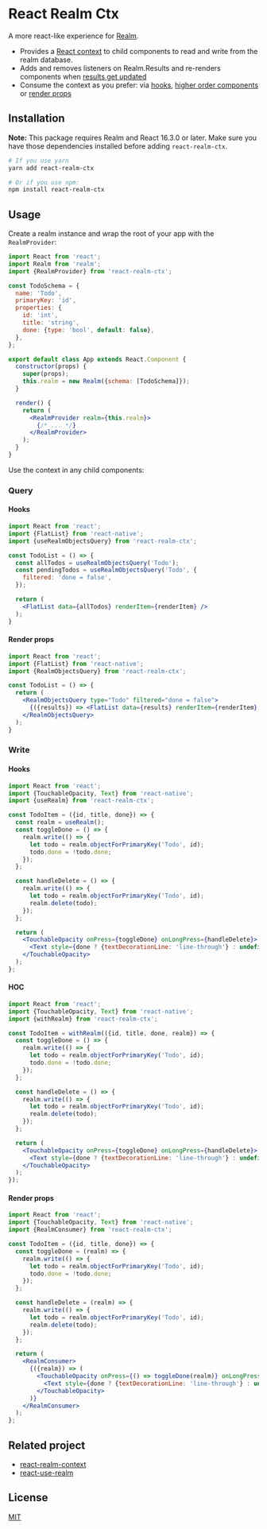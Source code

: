# React Realm Ctx

A more react-like experience for [Realm]([real](https://realm.io/docs/javascript/latest)).

- Provides a [React context](https://reactjs.org/docs/context.html) to child components to read and write from the realm database.
- Adds and removes listeners on Realm.Results and re-renders components when [results get updated](https://realm.io/docs/javascript/latest#auto-updating-results)
- Consume the context as you prefer: via [hooks](https://reactjs.org/docs/hooks-intro.html), [higher order components](https://reactjs.org/docs/higher-order-components.html) or [render props](https://reactjs.org/docs/render-props.html)

## Installation

**Note:** This package requires Realm and React 16.3.0 or later. Make sure you have those dependencies installed before adding `react-realm-ctx`.

```sh
# If you use yarn
yarn add react-realm-ctx

# Or if you use npm:
npm install react-realm-ctx
```

## Usage

Create a realm instance and wrap the root of your app with the `RealmProvider`:

```jsx
import React from 'react';
import Realm from 'realm';
import {RealmProvider} from 'react-realm-ctx';

const TodoSchema = {
  name: 'Todo',
  primaryKey: 'id',
  properties: {
    id: 'int',
    title: 'string',
    done: {type: 'bool', default: false},
  },
};

export default class App extends React.Component {
  constructor(props) {
    super(props);
    this.realm = new Realm({schema: [TodoSchema]});
  }

  render() {
    return (
      <RealmProvider realm={this.realm}>
        {/* ... */}
      </RealmProvider>
    );
  }
}
```

Use the context in any child components:

### Query

#### Hooks

```jsx
import React from 'react';
import {FlatList} from 'react-native';
import {useRealmObjectsQuery} from 'react-realm-ctx';

const TodoList = () => {
  const allTodos = useRealmObjectsQuery('Todo');
  const pendingTodos = useRealmObjectsQuery('Todo', {
    filtered: 'done = false',
  });

  return (
    <FlatList data={allTodos} renderItem={renderItem} />
  );
}
```

#### Render props

```jsx
import React from 'react';
import {FlatList} from 'react-native';
import {RealmObjectsQuery} from 'react-realm-ctx';

const TodoList = () => {
  return (
    <RealmObjectsQuery type="Todo" filtered="done = false">
      {({results}) => <FlatList data={results} renderItem={renderItem} />}
    </RealmObjectsQuery>
  );
}
```

### Write

#### Hooks

```jsx
import React from 'react';
import {TouchableOpacity, Text} from 'react-native';
import {useRealm} from 'react-realm-ctx';

const TodoItem = ({id, title, done}) => {
  const realm = useRealm();
  const toggleDone = () => {
    realm.write(() => {
      let todo = realm.objectForPrimaryKey('Todo', id);
      todo.done = !todo.done;
    });
  };

  const handleDelete = () => {
    realm.write(() => {
      let todo = realm.objectForPrimaryKey('Todo', id);
      realm.delete(todo);
    });
  };

  return (
    <TouchableOpacity onPress={toggleDone} onLongPress={handleDelete}>
      <Text style={done ? {textDecorationLine: 'line-through'} : undefined}>{title}</Text>
    </TouchableOpacity>
  );
};
```

#### HOC

```jsx
import React from 'react';
import {TouchableOpacity, Text} from 'react-native';
import {withRealm} from 'react-realm-ctx';

const TodoItem = withRealm(({id, title, done, realm}) => {
  const toggleDone = () => {
    realm.write(() => {
      let todo = realm.objectForPrimaryKey('Todo', id);
      todo.done = !todo.done;
    });
  };

  const handleDelete = () => {
    realm.write(() => {
      let todo = realm.objectForPrimaryKey('Todo', id);
      realm.delete(todo);
    });
  };

  return (
    <TouchableOpacity onPress={toggleDone} onLongPress={handleDelete}>
      <Text style={done ? {textDecorationLine: 'line-through'} : undefined}>{title}</Text>
    </TouchableOpacity>
  );
});
```


#### Render props

```jsx
import React from 'react';
import {TouchableOpacity, Text} from 'react-native';
import {RealmConsumer} from 'react-realm-ctx';

const TodoItem = ({id, title, done}) => {
  const toggleDone = (realm) => {
    realm.write(() => {
      let todo = realm.objectForPrimaryKey('Todo', id);
      todo.done = !todo.done;
    });
  };

  const handleDelete = (realm) => {
    realm.write(() => {
      let todo = realm.objectForPrimaryKey('Todo', id);
      realm.delete(todo);
    });
  };

  return (
    <RealmConsumer>
      {({realm}) => (
        <TouchableOpacity onPress={() => toggleDone(realm)} onLongPress={() => handleDelete(realm)}>
          <Text style={done ? {textDecorationLine: 'line-through'} : undefined}>{title}</Text>
        </TouchableOpacity>
      )}
    </RealmConsumer>
  );
};
```

## Related project

- [react-realm-context](https://github.com/realm/react-realm-context)
- [react-use-realm](https://github.com/kedarvaidya/react-use-realm)

## License

[MIT](LICENSE)